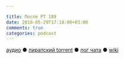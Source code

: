 ```yaml
---

title: После РТ 189
date: 2010-05-29T17:18:00+03:00
comments: true
categories: podcast
---
```

[аудио](http://cdn.radio-t.com/rt189post.mp3) ● [пиратский torrent](http://pirates.radio-t.com/torrents/rt189post.mp3.torrent) ● [лог чата](http://chat.radio-t.com/logs/radio-t-189.html) ● [wiki](http://wiki.radio-t.com/%D0%9F%D0%BE%D1%81%D0%BB%D0%B5_%D0%A0%D0%A2_189)<audio src="http://cdn.radio-t.com/rt189post.mp3" preload="none">
